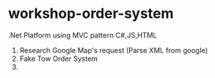 # workshop-order-system
.Net Platform using MVC pattern C#,JS,HTML

1. Research Google Map's request (Parse XML from google)
2. Fake Tow Order System
3. 
